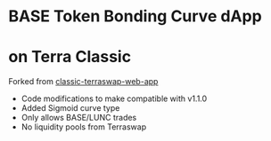 # BASE Token Bonding Curve dApp 
# on Terra Classic

Forked from [classic-terraswap-web-app](https://github.com/terraswap/classic-terraswap-web-app)
- Code modifications to make compatible with v1.1.0
- Added Sigmoid curve type
- Only allows BASE/LUNC trades
- No liquidity pools from Terraswap
